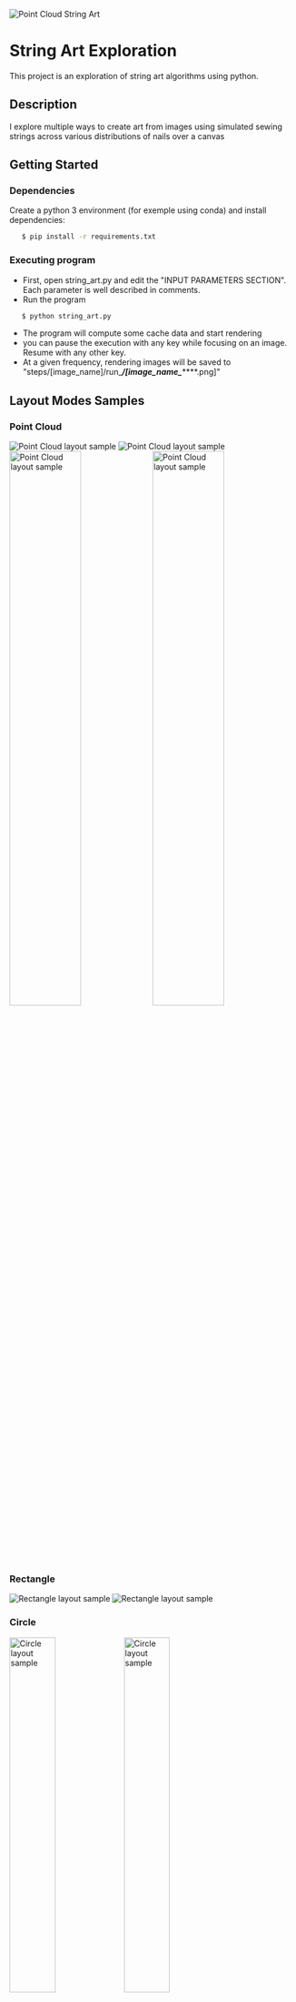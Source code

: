 ![Point Cloud String Art](results/edited/tiger_00.png)


# String Art Exploration

This project is an exploration of string art algorithms using python.


## Description

I explore multiple ways to create art from images using simulated sewing strings across various distributions of nails over a canvas

## Getting Started

### Dependencies
Create a python 3 environment (for exemple using conda) and install dependencies:
```sh
   $ pip install -r requirements.txt
   ```
### Executing program

* First, open string_art.py and edit the "INPUT PARAMETERS SECTION". Each parameter is well described in comments.
* Run the program
```sh
   $ python string_art.py
   ```
* The program will compute some cache data and start rendering
* you can pause the execution with any key while focusing on an image. Resume with any other key.
* At a given frequency, rendering images will be saved to "steps/[image_name]/run_***/[image_name_*******.png]"

## Layout Modes Samples
### Point Cloud
![Point Cloud layout sample](results/sting_00_0017100.png)
![Point Cloud layout sample](results/lion_00_0003900.png)
<img src="results/elephant_00_0014880.png" alt="Point Cloud layout sample" width="50%"/><img src="results/joker_0006640.png" alt="Point Cloud layout sample" width="50%"/>

### Rectangle
![Rectangle layout sample](results/sa_manta_00.png)
![Rectangle layout sample](results/tribal_shark_0007800.png)
### Circle
<img src="results/renaud_circle.png" alt="Circle layout sample" width="40%"/><img src="results/pexels-george-desipris-818261_0007440.png" alt="Circle layout sample" width="40%"/>

### Perimeter
<img src="results/tribal_orca_00.jpg_0004800.png" alt="Perimeter layout sample" width="40%"/>

## "Invert" parameter sample
![Invert parameter sample](results/renaud_03_0048400.png)
![Invert parameter sample](results/renaud_03_0044640.png)
## Authors
Cédric Syllebranque
### Source photo
* [Stéphane de Bourgies](https://www.bourgies.com/)
* [National Geographics](https://www.nationalgeographic.fr/)
* [Pexels](https://www.pexels.com)

## Version History

* 0.1
    * Initial Release

## License

Distributed under the MIT License. See `LICENSE.txt` for more information.

## Acknowledgments

Inspiration, code snippets, etc.
* https://www.youtube.com/watch?v=RSRNZaq30W0
* https://www.youtube.com/watch?v=UsbBSttaJos
* [nailedit](https://github.com/hooyah/nailedit)



<!-- ROADMAP -->
## Roadmap

- [ ] Add Changelog
- [ ] Add json parameters
- [ ] Add Additional Templates w/ Examples

See the [open issues](https://github.com/syllebra/string_art/issues) for a full list of proposed features (and known issues).
